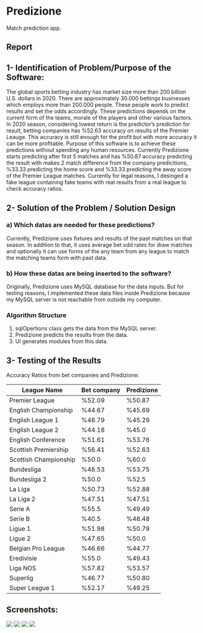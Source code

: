 
# Predizione

Match prediction app.

## Report

## 1-	Identification of Problem/Purpose of the Software:

The global sports betting industry has market size more than 200 billion U.S. dollars in 2020. There are approximately 30.000 bettings businesses which employs more than 200.000 people. These people work to predict results and set the odds accordingly. These predictions depends on the current form of the teams, morale of the players and other various factors. In 2020 season, considering lowest return is the predictor’s prediction for result, betting companies has %52.63 accuracy on results of the Premier Leauge. This accuracy is still enough for the profit but with more accuracy it can be more profitable. Purpose of this software is to achieve these predictions without spending any human resources. Currently Predizione starts predicting after first 5 matches and has %50.87 accuracy predicting the result with makes 2 match difference from the company predicitions, %33.33 predicting the home score and %33.33 predicting the away score of the Premier League matches. Currently for legal reasons, I desinged a fake league containing fake teams with real results from a real league to check accuracy ratios.

## 2-	Solution of the Problem / Solution Design

### a)	Which datas are needed for these predictions?

Currently, Predizione uses fixtures and results of the past matches on that season. In addition to that, it uses average bet odd rates for draw matches and optionally it can use forms of the any team from any league to match the matching teams form with past data.

### b)	How these datas are being inserted to the software?

Originally, Predizione uses MySQL database for the data inputs. But for testing reasons, I implemented these data files inside Predizione because my MySQL server is not reachable from outside my computer. 

###  Algorithm Structure
1.	sqlOpertions class gets the data from the MySQL server.
2.	Predizione predicts the results from the data.
3.	UI generates modules from this data.


## 3- Testing of the Results
Accuracy Ratios from bet companies and Predizione:

| League Name |	Bet company |	Predizione |
|---|---|---|
|Premier League|	%52.09|	%50.87|
|English Championship|	%44.67|	%45.69|
|English League 1|	%48.79|	%45.29|
|English League 2|	%44.18|	%45.0|
|English Conference|	%51.61|	%53.76|
|Scottish Premiership|	%56.41|	%52.63|
|Scottish Championship|	%50.0|	%60.0|
|Bundesliga|	%48.53|	%53.75|
|Bundesliga 2|	%50.0|	%52.5|
|La Liga|	%50.73|	%52.88|
|La Liga 2|	%47.51|	%47.51|
|Serie A|	%55.5|	%49.49|
|Serie B|	%40.5|	%48.48|
|Ligue 1|	%51.98|	%50.79|
|Ligue 2|	%47.65|	%50.0|
|Belgian Pro League|	%46.66|	%44.77|
|Eredivisie|	%55.0|	%49.43|
|Liga NOS|	%57.82|	%53.57|
|Superlig|	%46.77|	%50.80|
|Super League 1|	%52.17|	%49.25|


## Screenshots:
![](https://github.com/Nashiria/Flutter/blob/main/Project/screenshots/screenshot1.PNG)
![](https://github.com/Nashiria/Flutter/blob/main/Project/screenshots/screenshot2.PNG)
![](https://github.com/Nashiria/Flutter/blob/main/Project/screenshots/screenshot3.PNG)
![](https://github.com/Nashiria/Flutter/blob/main/Project/screenshots/screenshot4.PNG)

